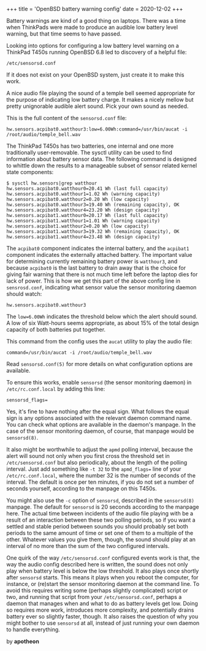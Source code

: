 +++
title = 'OpenBSD battery warning config'
date = 2020-12-02
+++

Battery warnings are kind of a good thing on laptops.  There was a time when ThinkPads were made to produce an audible low battery level warning, but that time seems to have passed.

Looking into options for configuring a low battery level warning on a ThinkPad T450s running OpenBSD 6.8 led to discovery of a helpful file:

    /etc/sensorsd.conf

If it does not exist on your OpenBSD system, just create it to make this work.

A nice audio file playing the sound of a temple bell seemed appropriate for the purpose of indicating low battery charge.  It makes a nicely mellow but pretty unignorable audible alert sound.  Pick your own sound as needed.

This is the full content of the `sensorsd.conf` file:

    hw.sensors.acpibat0.watthour3:low=6.00Wh:command=/usr/bin/aucat -i /root/audio/temple_bell.wav

The ThinkPad T450s has two batteries, one internal and one more traditionally user-removable.  The sysctl utility can be used to find information about battery sensor data.  The following command is designed to whittle down the results to a manageable subset of sensor related kernel state components:

    $ sysctl hw.sensors|grep watthour
    hw.sensors.acpibat0.watthour0=20.41 Wh (last full capacity)
    hw.sensors.acpibat0.watthour1=1.02 Wh (warning capacity)
    hw.sensors.acpibat0.watthour2=0.20 Wh (low capacity)
    hw.sensors.acpibat0.watthour3=19.40 Wh (remaining capacity), OK
    hw.sensors.acpibat0.watthour4=23.20 Wh (design capacity)
    hw.sensors.acpibat1.watthour0=20.17 Wh (last full capacity)
    hw.sensors.acpibat1.watthour1=1.01 Wh (warning capacity)
    hw.sensors.acpibat1.watthour2=0.20 Wh (low capacity)
    hw.sensors.acpibat1.watthour3=19.32 Wh (remaining capacity), OK
    hw.sensors.acpibat1.watthour4=23.48 Wh (design capacity)

The `acpibat0` component indicates the internal battery, and the `acpibat1` component indicates the externally attached battery.  The important value for determining currently remaining battery power is `watthour3`, and because `acpibat0` is the last battery to drain away that is the choice for giving fair warning that there is not much time left before the laptop dies for lack of power.  This is how we get this part of the above config line in `sensrosd.conf`, indicating what sensor value the sensor monitoring daemon should watch:

    hw.sensors.acpibat0.watthour3

The `low=6.00Wh` indicates the threshold below which the alert should sound.  A low of six Watt-hours seems appropriate, as about 15% of the total design capacity of both batteries put together.

This command from the config uses the `aucat` utility to play the audio file:

    command=/usr/bin/aucat -i /root/audio/temple_bell.wav

Read `sensorsd.conf(5)` for more details on what configuration options are available.

To ensure this works, enable `sensorsd` (the sensor monitoring daemon) in `/etc/rc.conf.local` by adding this line:

    sensorsd_flags=

Yes, it's fine to have nothing after the equal sign.  What follows the equal sign is any options associated with the relevant daemon command name.  You can check what options are available in the daemon's manpage.  In the case of the sensor monitoring daemon, of course, that manpage would be `sensorsd(8)`.

It also might be worthwhile to adjust the `apmd` polling interval, because the alert will sound not only when you first cross the threshold set in `/etc/sensorsd.conf` but also periodically, about the length of the polling interval.  Just add something like `-t 32` to the `apmd_flags=` line of your `/etc/rc.conf.local`, where the number 32 is the number of seconds of the interval.  The default is once per ten minutes, if you do not set a number of seconds yourself, according to the manpage on this T450s.

You might also use the `-c` option of `sensorsd`, described in the `sensorsd(8)` manpage.  The default for `sensorsd` is 20 seconds according to the manpage here.  The actual time between incidents of the audio file playing with be a result of an interaction between these two polling periods, so if you want a settled and stable period between sounds you should probably set both periods to the same amount of time or set one of them to a multiple of the other.  Whatever values you give them, though, the sound should play at an interval of no more than the sum of the two configured intervals.

One quirk of the way `/etc/sensorsd.conf` configured events work is that, the way the audio config described here is written, the sound does not only play when battery level is below the low threshold.  It also plays once shortly after `sensorsd` starts.  This means it plays when you reboot the computer, for instance, or (re)start the sensor monitoring daemon at the command line.  To avoid this requires writing some (perhaps slightly complicated) script or two, and running that script from your `/etc/sensorsd.conf`, perhaps a daemon that manages when and what to do as battery levels get low.  Doing so requires more work, introduces more complexity, and potentially drains battery ever so slightly faster, though.  It also raises the question of why you might bother to use `sensorsd` at all, instead of just running your own daemon to handle everything.

<p class="subtitle signature">by <strong>apotheon</strong></p>
